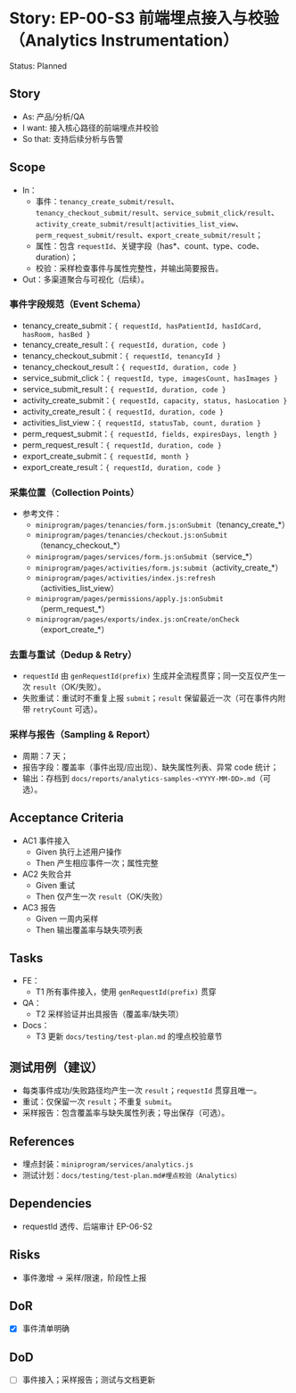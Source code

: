 # Story: EP-00-S3 前端埋点接入与校验（Analytics Instrumentation）
Status: Planned

## Story
- As: 产品/分析/QA
- I want: 接入核心路径的前端埋点并校验
- So that: 支持后续分析与告警

## Scope
- In：
  - 事件：`tenancy_create_submit/result`、`tenancy_checkout_submit/result`、`service_submit_click/result`、`activity_create_submit/result|activities_list_view`、`perm_request_submit/result`、`export_create_submit/result`；
  - 属性：包含 `requestId`、关键字段（has*、count、type、code、duration）；
  - 校验：采样检查事件与属性完整性，并输出简要报告。
- Out：多渠道聚合与可视化（后续）。

### 事件字段规范（Event Schema）
- tenancy_create_submit：`{ requestId, hasPatientId, hasIdCard, hasRoom, hasBed }`
- tenancy_create_result：`{ requestId, duration, code }`
- tenancy_checkout_submit：`{ requestId, tenancyId }`
- tenancy_checkout_result：`{ requestId, duration, code }`
- service_submit_click：`{ requestId, type, imagesCount, hasImages }`
- service_submit_result：`{ requestId, duration, code }`
- activity_create_submit：`{ requestId, capacity, status, hasLocation }`
- activity_create_result：`{ requestId, duration, code }`
- activities_list_view：`{ requestId, statusTab, count, duration }`
- perm_request_submit：`{ requestId, fields, expiresDays, length }`
- perm_request_result：`{ requestId, duration, code }`
- export_create_submit：`{ requestId, month }`
- export_create_result：`{ requestId, duration, code }`

### 采集位置（Collection Points）
- 参考文件：
  - `miniprogram/pages/tenancies/form.js:onSubmit`（tenancy_create_*）
  - `miniprogram/pages/tenancies/checkout.js:onSubmit`（tenancy_checkout_*）
  - `miniprogram/pages/services/form.js:onSubmit`（service_*）
  - `miniprogram/pages/activities/form.js:submit`（activity_create_*）
  - `miniprogram/pages/activities/index.js:refresh`（activities_list_view）
  - `miniprogram/pages/permissions/apply.js:onSubmit`（perm_request_*）
  - `miniprogram/pages/exports/index.js:onCreate/onCheck`（export_create_*）

### 去重与重试（Dedup & Retry）
- `requestId` 由 `genRequestId(prefix)` 生成并全流程贯穿；同一交互仅产生一次 `result`（OK/失败）。
- 失败重试：重试时不重复上报 `submit`；`result` 保留最近一次（可在事件内附带 `retryCount` 可选）。

### 采样与报告（Sampling & Report）
- 周期：7 天；
- 报告字段：覆盖率（事件出现/应出现）、缺失属性列表、异常 code 统计；
- 输出：存档到 `docs/reports/analytics-samples-<YYYY-MM-DD>.md`（可选）。

## Acceptance Criteria
- AC1 事件接入
  - Given 执行上述用户操作
  - Then 产生相应事件一次；属性完整
- AC2 失败合并
  - Given 重试
  - Then 仅产生一次 `result`（OK/失败）
- AC3 报告
  - Given 一周内采样
  - Then 输出覆盖率与缺失项列表

## Tasks
- FE：
  - T1 所有事件接入，使用 `genRequestId(prefix)` 贯穿
- QA：
  - T2 采样验证并出具报告（覆盖率/缺失项）
- Docs：
  - T3 更新 `docs/testing/test-plan.md` 的埋点校验章节

## 测试用例（建议）
- 每类事件成功/失败路径均产生一次 `result`；`requestId` 贯穿且唯一。
- 重试：仅保留一次 `result`；不重复 `submit`。
- 采样报告：包含覆盖率与缺失属性列表；导出保存（可选）。

## References
- 埋点封装：`miniprogram/services/analytics.js`
- 测试计划：`docs/testing/test-plan.md#埋点校验（Analytics）`

## Dependencies
- requestId 透传、后端审计 EP-06-S2

## Risks
- 事件激增 → 采样/限速，阶段性上报

## DoR
- [x] 事件清单明确

## DoD
- [ ] 事件接入；采样报告；测试与文档更新
